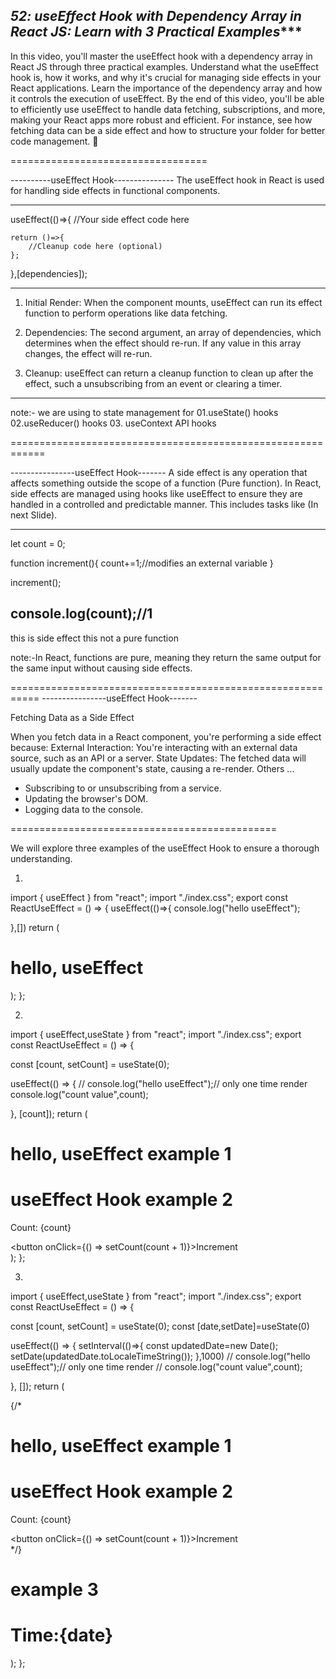 *****52: useEffect Hook with Dependency Array in React JS: Learn with 3 Practical Examples********
--------------------------------------

In this video, you'll master the useEffect hook with a dependency array in React JS through three practical examples. Understand what the useEffect hook is, how it works, and why it's crucial for managing side effects in your React applications. Learn the importance of the dependency array and how it controls the execution of useEffect. By the end of this video, you'll be able to efficiently use useEffect to handle data fetching, subscriptions, and more, making your React apps more robust and efficient. For instance, see how fetching data can be a side effect and how to structure your folder for better code management. 💸

==================================

 ----------useEffect Hook---------------
 The useEffect hook in React is used for handling side effects in functional components.

 ------
 useEffect(()=>{
    //Your side effect code here

    return ()=>{
        //Cleanup code here (optional)
    };
 },[dependencies]);

-------


1. Initial Render: When the component mounts, useEffect can run its effect function to perform
operations like data fetching.

2. Dependencies: The second argument, an array of dependencies, which determines when the
effect should re-run. If any value in this array changes, the effect will re-run.

3. Cleanup: useEffect can return a cleanup function to clean up after the effect, such a
 unsubscribing from an event or clearing a timer.


-----------------------------------------------

note:- we are using to state management for
01.useState() hooks
02.useReducer() hooks
03. useContext API hooks


============================================================

----------------useEffect Hook-------
A side effect is any operation that affects something outside the scope of a function (Pure function). In
React, side effects are managed using hooks like useEffect to ensure they are handled in a controlled
and predictable manner. This includes tasks like (In next Slide).


-----------
let count = 0;

function increment(){
    count+=1;//modifies an external variable
}

increment();

console.log(count);//1
------------

this is side effect
this not a pure function

note:-In React, functions are pure, meaning they return the same output for the same input without causing side effects.

===========================================================
----------------useEffect Hook-------


Fetching Data as a Side Effect 

When you fetch data in a React component, you're performing a side effect because: 
External Interaction: You're interacting with an external data source, such as an API or a server. 
State Updates: The fetched data will usually update the component's state, causing a re-render. 
Others ... 
* Subscribing to or unsubscribing from a service.
* Updating the browser's DOM.
* Logging data to the console.

==============================================

We will explore three examples of the useEffect
Hook to ensure a thorough understanding.


01.

import { useEffect } from "react";
import "./index.css";
 export const ReactUseEffect = () => {
  useEffect(()=>{
    console.log("hello useEffect");
    
  },[])
  return (
    <div>
      <h1>hello, useEffect</h1>
    </div>
  );
};


02.
import { useEffect,useState } from "react";
import "./index.css";
export const ReactUseEffect = () => {

  const [count, setCount] = useState(0);

  useEffect(() => {
    // console.log("hello useEffect");// only one time render 
    console.log("count value",count);

  }, [count]);
  return (
    <div>
      <h1>hello, useEffect example 1</h1>
      <div className="container effect-container">
        <h1>useEffect Hook example 2</h1>
        <p>Count: {count}</p>
        <button onClick={() => setCount(count + 1)}>Increment</button>
      </div>
    </div>
  );
};


03.
import { useEffect,useState } from "react";
import "./index.css";
export const ReactUseEffect = () => {

  const [count, setCount] = useState(0);
  const [date,setDate]=useState(0)

  useEffect(() => {
    setInterval(()=>{
      const updatedDate=new Date();
      setDate(updatedDate.toLocaleTimeString());
    },1000)
    // console.log("hello useEffect");// only one time render 
    // console.log("count value",count);
  
  }, []);
  return (
    <div>
      {/* <h1>hello, useEffect example 1</h1>
      <div className="container effect-container">
        <h1>useEffect Hook example 2</h1>
        <p>Count: {count}</p>
        <button onClick={() => setCount(count + 1)}>Increment</button>
      </div> */}
      <h1>example 3</h1>
      <h1> Time:{date}</h1>
    </div>
  );
};
